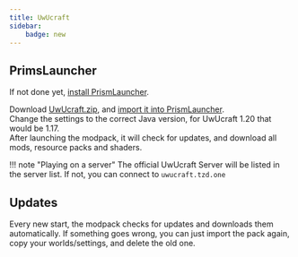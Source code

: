 ```yaml
---
title: UwUcraft
sidebar:
    badge: new
---
```

## PrimsLauncher

If not done yet, [install PrismLauncher](prism.md).

Download [UwUcraft.zip](https://github.com/tazedclub/UwUCraft/raw/main/UwUcraft-1.20.zip), and [import it into PrismLauncher](prism.md).  
Change the settings to the correct Java version, for UwUcraft 1.20 that would be 1.17.  
After launching the modpack, it will check for updates, and download all mods, resource packs and shaders. 

!!! note "Playing on a server"
    The official UwUcraft Server will be listed in the server list. If not, you can connect to `uwucraft.tzd.one`

## Updates

Every new start, the modpack checks for updates and downloads them automatically. 
If something goes wrong, you can just import the pack again, copy your worlds/settings, and delete the old one.
